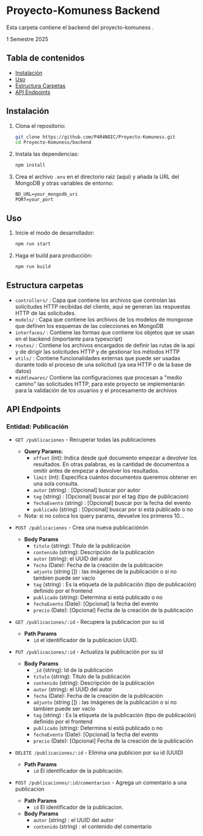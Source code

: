 # Proyecto-Komuness Backend

Esta carpeta contiene el backend del proyecto-komuness . 

1 Semestre 2025
## Tabla de contenidos

- [Instalación](#instalación)
- [Uso](#uso)
- [Estructura Carpetas](#estructura-carpetas)
- [API Endpoints](#api-endpoints)


## Instalación

1. Clona el repositorio:
    ```sh
    git clone https://github.com/P4R4NOIC/Proyecto-Komuness.git
    cd Proyecto-Komuness/backend
    ```

2. Instala las dependencias:
    ```sh
    npm install
    ```

3. Crea el archivo `.env`  en el directorio raiz (aqui) y añada la URL del MongoDB y otras variables de entorno:
    ```env
    BD_URL=your_mongodb_uri
    PORT=your_port
    ```

## Uso

1. Inicie el modo de desarrollador:
    ```sh
    npm run start
    ```

2. Haga el build para producción:
    ```sh
    npm run build
    ```


## Estructura carpetas
- `controllers/` : Capa que contiene los archivos que controlan las solicitudes HTTP recibidas del cliente, aqui se generan las respuestas HTTP de las solicitudes.
- `models/` : Capa que contiene los archivos de los modelos de mongoose que definen los esquemas de las colecciones en MongoDB
- `interfaces/` : Contiene las formas que contiene los objetos que se usan en el backend (importante para typescript)
- `routes/` : Contiene los archivos encargados de definir las rutas de la api y de dirigir las solicitudes HTTP y de gestionar los métodos HTTP
- `utils/` : Contiene funcionalidades externas que puede ser usadas durante todo el proceso de una solicitud (ya sea HTTP o de la base de datos)
- `middlewares/` Contiene las configuraciones que procesan a "medio camino" las solicitudes HTTP, para este proyecto se implementarán para la validación de los usuarios y el procesamento de archivos

## API Endpoints

### Entidad: Publicación
- `GET /publicaciones` - Recuperar todas las publicaciones
    - **Query Params:**
        - `offset` (int): Indica desde qué documento empezar a devolver los resultados. En otras palabras, es la cantidad de documentos a omitir antes de empezar a devolver los resultados.
        - `limit` (int): Especifica cuántos documentos queremos obtener en una sola consulta.
        - `autor` (string) : [Opcional] buscar por autor
        - `tag` (string) : [Opcional] buscar por el tag (tipo de publicacion)
        - `fechaEvento` (string) : [Opcional] buscar por la fecha del evento
        - `publicado` (string) : [Opcional] buscar por si está publicado o no
    - Nota: si no coloca los query params, devuelve los primeros 10...
- `POST /publicaciones` - Crea una nueva publicaciónón
    - **Body Params**
        - `titulo` (string): Título de la publicación
        - `contenido` (string): Descripción de la publicación
        - `autor` (string): el UUID del autor
        - `fecha` (Date): Fecha de la creación de la publicación
        - `adjunto` (string []) : las imágenes de la publicación  o si no tambien puede ser vacío
        - `tag` (string) : Es la etiqueta de la publicación (tipo de publicación) definido por el frontend
        - `publicado` (string): Determina si está publicado o no
        - `fechaEvento` (Date): [Opcional] la fecha del evento
        - `precio` (Date): [Opcional] Fecha de la creación de la publicación

- `GET /publicaciones/:id` - Recupera la publicacion por su id
    - **Path Params**
        - `id` el identificador de la publicacion UUID.
- `PUT /publicaciones/:id` - Actualiza la publicación por su id
    - **Body Params**
        - `_id` (string): Id de la publicación
        - `titulo` (string): Título de la publicación
        - `contenido` (string): Descripción de la publicación
        - `autor` (string): el UUID del autor
        - `fecha` (Date): Fecha de la creación de la publicación
        - `adjunto` (string []) : las imágenes de la publicación  o si no tambien puede ser vacío
        - `tag` (string) : Es la etiqueta de la publicación (tipo de publicación) definido por el frontend
        - `publicado` (string): Determina si está publicado o no
        - `fechaEvento` (Date): [Opcional] la fecha del evento
        - `precio` (Date): [Opcional] Fecha de la creación de la publicación
- `DELETE /publicaciones/:id` - Elimina una publicion por su id (UUID)
    - **Path Params**
        - `id` El identificador de la publicación.

- `POST /publicaciones/:id/comentarios` - Agrega un comentario a una publicacion
    - **Path Params**
        - `id` El identificador de la publicacion.
    - **Body Params**
        - `autor` (string) : el UUID del autor
        - `contenido` (string) : el contenido del comentario
